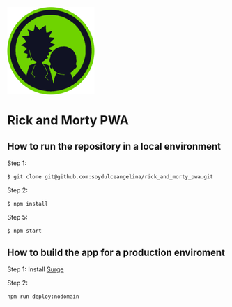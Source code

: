<img src="src/assets/logo.svg" alt="Rick and morty logo" style="width:200px;height:200px;" />

# Rick and Morty PWA

## How to run the repository in a local environment

Step 1: 
```sh
$ git clone git@github.com:soydulceangelina/rick_and_morty_pwa.git
```

Step 2:
```sh
$ npm install
```

Step 5:
```sh
$ npm start
```

## How to build the app for a production enviroment 

Step 1: 
Install [Surge](https://surge.sh/)

Step 2:
```sh
npm run deploy:nodomain
```
